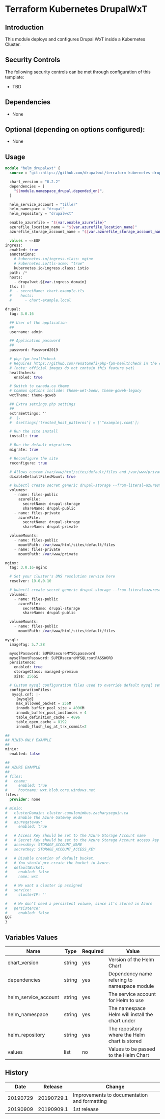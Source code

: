 # Terraform Kubernetes DrupalWxT

## Introduction

This module deploys and configures Drupal WxT inside a Kubernetes Cluster.

## Security Controls

The following security controls can be met through configuration of this template:

* TBD

## Dependencies

* None

## Optional (depending on options configured):

* None

## Usage

```terraform
module "helm_drupalwxt" {
  source = "git::https://github.com/drupalwxt/terraform-kubernetes-drupalwxt.git"

  chart_version = "0.2.2"
  dependencies = [
    "${module.namespace_drupal.depended_on}",
  ]

  helm_service_account = "tiller"
  helm_namespace = "drupal"
  helm_repository = "drupalwxt"

  enable_azurefile = "${var.enable_azurefile}"
  azurefile_location_name = "${var.azurefile_location_name}"
  azurefile_storage_account_name = "${var.azurefile_storage_account_name}"

  values = <<EOF
ingress:
  enabled: true
  annotations:
    # kubernetes.io/ingress.class: nginx
    # kubernetes.io/tls-acme: "true"
    kubernetes.io/ingress.class: istio
  path: /*
  hosts:
    - drupalwxt.${var.ingress_domain}
  tls: []
  #  - secretName: chart-example-tls
  #    hosts:
  #      - chart-example.local

drupal:
  tag: 3.0.16

  ## User of the application
  ##
  username: admin

  ## Application password
  ##
  password: Password2019

  # php-fpm healthcheck
  # Requires https://github.com/renatomefi/php-fpm-healthcheck in the container.
  # (note: official images do not contain this feature yet)
  healthcheck:
    enabled: true

  # Switch to canada.ca theme
  # Common options include: theme-wet-boew, theme-gcweb-legacy
  wxtTheme: theme-gcweb

  ## Extra settings.php settings
  ##
  extraSettings: ''
  #  |-
  #  $settings['trusted_host_patterns'] = ['^example\.com$'];

  # Run the site install
  install: true

  # Run the default migrations
  migrate: true

  # Reconfigure the site
  reconfigure: true

  # Allows custom /var/www/html/sites/default/files and /var/www/private mounts
  disableDefaultFilesMount: true

  # kubectl create secret generic drupal-storage --from-literal=azurestorageaccountname=$STORAGE_ACCOUNT_NAME --from-literal=azurestorageaccountkey=$STORAGE_KEY -n drupal
  volumes:
    - name: files-public
      azureFile:
        secretName: drupal-storage
        shareName: drupal-public
    - name: files-private
      azureFile:
        secretName: drupal-storage
        shareName: drupal-private

  volumeMounts:
    - name: files-public
      mountPath: /var/www/html/sites/default/files
    - name: files-private
      mountPath: /var/www/private

nginx:
  tag: 3.0.16-nginx

  # Set your cluster's DNS resolution service here
  resolver: 10.0.0.10

  # kubectl create secret generic drupal-storage --from-literal=azurestorageaccountname=$STORAGE_ACCOUNT_NAME --from-literal=azurestorageaccountkey=$STORAGE_KEY -n drupal
  volumes:
    - name: files-public
      azureFile:
        secretName: drupal-storage
        shareName: drupal-public

  volumeMounts:
    - name: files-public
      mountPath: /var/www/html/sites/default/files

mysql:
  imageTag: 5.7.28

  mysqlPassword: SUPERsecureMYSQLpassword
  mysqlRootPassword: SUPERsecureMYSQLrootPASSWORD
  persistence:
    enabled: true
    storageClass: managed-premium
    size: 256Gi

  # Custom mysql configuration files used to override default mysql settings
  configurationFiles:
   mysql.cnf: |-
     [mysqld]
     max_allowed_packet = 256M
     innodb_buffer_pool_size = 4096M
     innodb_buffer_pool_instances = 4
     table_definition_cache = 4096
     table_open_cache = 8192
     innodb_flush_log_at_trx_commit=2

##
## MINIO-ONLY EXAMPLE
##
minio:
  enabled: false

##
## AZURE EXAMPLE
##
# files:
#   cname:
#     enabled: true
#     hostname: wxt.blob.core.windows.net
files:
  provider: none

# minio:
#   clusterDomain: cluster.cumulonimbus.zacharyseguin.ca
#   # Enable the Azure Gateway mode
#   azuregateway:
#     enabled: true

#   # Access Key should be set to the Azure Storage Account name
#   # Secret Key should be set to the Azure Storage Account access key
#   accessKey: STORAGE_ACCOUNT_NAME
#   secretKey: STORAGE_ACCOUNT_ACCESS_KEY

#   # Disable creation of default bucket.
#   # You should pre-create the bucket in Azure.
#   defaultBucket:
#     enabled: false
#     name: wxt

#   # We want a cluster ip assigned
#   service:
#     clusterIP: ''

#   # We don't need a persistent volume, since it's stored in Azure
#   persistence:
#     enabled: false
EOF
}
```

## Variables Values

| Name                 | Type   | Required | Value                                               |
| -------------------- | ------ | -------- | --------------------------------------------------- |
| chart_version        | string | yes      | Version of the Helm Chart                           |
| dependencies         | string | yes      | Dependency name refering to namespace module        |
| helm_service_account | string | yes      | The service account for Helm to use                 |
| helm_namespace       | string | yes      | The namespace Helm will install the chart under     |
| helm_repository      | string | yes      | The repository where the Helm chart is stored       |
| values               | list   | no       | Values to be passed to the Helm Chart               |

## History

| Date     | Release    | Change                                                     |
| -------- | ---------- | ---------------------------------------------------------- |
| 20190729 | 20190729.1 | Improvements to documentation and formatting               |
| 20190909 | 20190909.1 | 1st release                                                |

